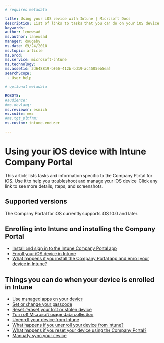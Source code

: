 ```yaml
---
# required metadata

title: Using your iOS device with Intune | Microsoft Docs
description: List of links to tasks that you can do on your iOS device when the device is enrolled in Intune.
keywords:
author: lenewsad
ms.author: lanewsad
manager: dougeby
ms.date: 09/24/2018
ms.topic: article
ms.prod:
ms.service: microsoft-intune
ms.technology:
ms.assetid: 3d648819-b866-412b-bd19-ac4505eb5eaf
searchScope:
 - User help

# optional metadata

ROBOTS:  
#audience:
#ms.devlang:
ms.reviewer: esmich
ms.suite: ems
#ms.tgt_pltfrm:
ms.custom: intune-enduser

---
```


# Using your iOS device with Intune Company Portal
This article lists tasks and information specific to the Company Portal for iOS. Use it to help you troubleshoot and manage your iOS device. Click any link to see more details, steps, and screenshots.

## Supported versions

The Company Portal for iOS currently supports iOS 10.0 and later.

## Enrolling into Intune and installing the Company Portal

- [Install and sign in to the Intune Company Portal app](install-and-sign-in-to-the-intune-company-portal-app-ios.md)
- [Enroll your iOS device in Intune](enroll-your-device-in-intune-ios.md)
- [What happens if you install the Company Portal app and enroll your device in Intune?](what-happens-if-you-install-the-Company-Portal-app-and-enroll-your-device-in-intune-ios.md)

## Things you can do when your device is enrolled in Intune

- [Use managed apps on your device](use-managed-apps-on-your-device-ios.md)
- [Set or change your passcode](set-or-change-your-passcode-ios.md)
  <!--- [Reset (erase) your lost or stolen device](reset-erase-your-lost-or-stolen-device-ios.md) -->
- [Reset (erase) your lost or stolen device](reset-erase-your-device-cpwebsite.md)
- [Turn off Microsoft usage data collection](turn-off-microsoft-usage-data-collection-ios.md)
- [Unenroll your device from Intune](unenroll-your-device-from-intune-ios.md)
- [What happens if you unenroll your device from Intune?](what-happens-if-you-unenroll-your-device-from-intune-ios.md)
- [What happens if you reset your device using the Company Portal?](what-happens-if-you-reset-your-device-using-the-company-portal-ios.md)
- [Manually sync your device](sync-your-device-manually-ios.md)
